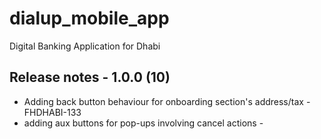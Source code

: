 # dialup_mobile_app

Digital Banking Application for Dhabi

## Release notes - 1.0.0 (10)

- Adding back button behaviour for onboarding section's address/tax - FHDHABI-133
- adding aux buttons for pop-ups involving cancel actions -
